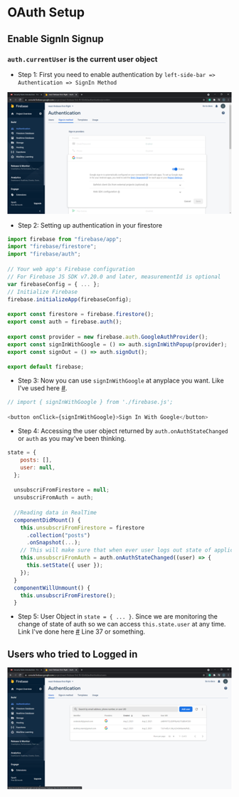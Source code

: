 # OAuth Setup

## Enable SignIn Signup

### `auth.currentUser` is the current user object

- Step 1: First you need to enable authentication by `left-side-bar => Authentication => SignIn Method`

![OAuth-Enable Firebase](../screenshots/OAuth-enable.png)

- Step 2: Setting up authentication in your firestore

```js
import firebase from "firebase/app";
import "firebase/firestore";
import "firebase/auth";

// Your web app's Firebase configuration
// For Firebase JS SDK v7.20.0 and later, measurementId is optional
var firebaseConfig = { ... };
// Initialize Firebase
firebase.initializeApp(firebaseConfig);

export const firestore = firebase.firestore();
export const auth = firebase.auth();

export const provider = new firebase.auth.GoogleAuthProvider();
export const signInWithGoogle = () => auth.signInWithPopup(provider);
export const signOut = () => auth.signOut();

export default firebase;
```

- Step 3: Now you can use `signInWithGoogle` at anyplace you want. Like I've used here [#](../src/Components/SignInAndSignUp.jsx).

```js
// import { signInWithGoogle } from './firebase.js';

<button onClick={signInWithGoogle}>Sign In With Google</button>
```

- Step 4: Accessing the user object returned by `auth.onAuthStateChanged` or `auth` as you may've been thinking.

```js
state = {
    posts: [],
    user: null,
  };

  unsubscriFromFirestore = null;
  unsubscriFromAuth = auth;

  //Reading data in RealTime
  componentDidMount() {
    this.unsubscriFromFirestore = firestore
      .collection("posts")
      .onSnapshot(...);
    // This will make sure that when ever user logs out state of application will change
    this.unsubscriFromAuth = auth.onAuthStateChanged((user) => {
      this.setState({ user });
    });
  }
  componentWillUnmount() {
    this.unsubscriFromFirestore();
  }

```

- Step 5: User Object in `state = { ... }`. Since we are monitoring the change of state of auth so we can access `this.state.user` at any time. Link I've done here [#](../src/Components/Application.jsx) Line 37 or something.

## Users who tried to Logged in

![Users who tried to Logged in](../screenshots/OAuth-users.png)
